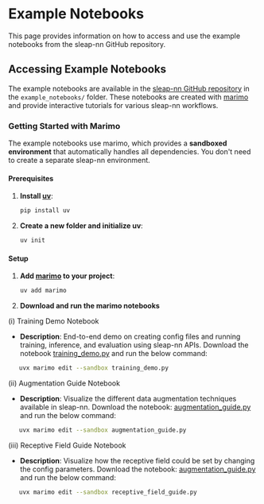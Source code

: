 # Example Notebooks

This page provides information on how to access and use the example notebooks from the sleap-nn GitHub repository.

## Accessing Example Notebooks

The example notebooks are available in the [sleap-nn GitHub repository](https://github.com/talmolab/sleap-nn) in the `example_notebooks/` folder. These notebooks are created with [marimo](https://github.com/marimo-team/marimo) and provide interactive tutorials for various sleap-nn workflows.

### Getting Started with Marimo

The example notebooks use marimo, which provides a **sandboxed environment** that automatically handles all dependencies. You don't need to create a separate sleap-nn environment.

#### Prerequisites

1. **Install [uv](https://github.com/astral-sh/uv)**: 
   ```bash
   pip install uv
   ```

2. **Create a new folder and initialize uv**:
   ```bash
   uv init
   ```

#### Setup

1. **Add [marimo](https://github.com/marimo-team/marimo) to your project**:
   ```bash
   uv add marimo
   ```

2. **Download and run the marimo notebooks**

(i) Training Demo Notebook
- **Description**: End-to-end demo on creating config files and running training, inference, and evaluation using sleap-nn APIs.
Download the notebook [training_demo.py](https://github.com/talmolab/sleap-nn/blob/main/example_notebooks/training_demo.py) and run the below command:
```bash
   uvx marimo edit --sandbox training_demo.py
```

(ii) Augmentation Guide Notebook
- **Description**: Visualize the different data augmentation techniques available in sleap-nn.
Download the notebook: [augmentation_guide.py](https://github.com/talmolab/sleap-nn/blob/main/example_notebooks/augmentation_guide.py) and run the below command:
```bash
   uvx marimo edit --sandbox augmentation_guide.py
```

(iii) Receptive Field Guide Notebook
- **Description**: Visualize how the receptive field could be set by changing the config parameters.
Download the notebook: [augmentation_guide.py](https://github.com/talmolab/sleap-nn/blob/main/example_notebooks/augmentation_guide.py) and run the below command:
```bash
   uvx marimo edit --sandbox receptive_field_guide.py
```
